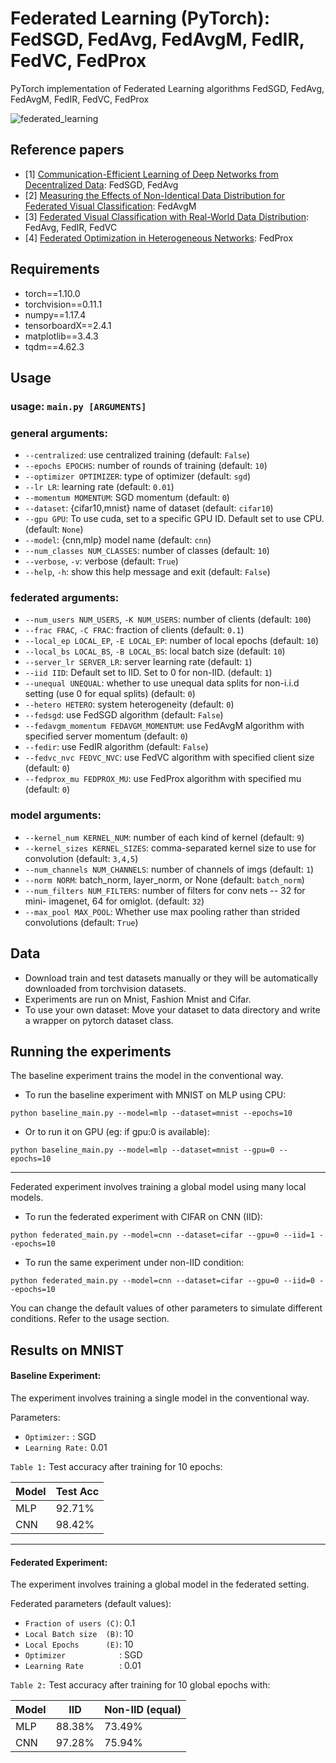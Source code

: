 # Federated Learning (PyTorch): FedSGD, FedAvg, FedAvgM, FedIR, FedVC, FedProx
PyTorch implementation of Federated Learning algorithms FedSGD, FedAvg, FedAvgM, FedIR, FedVC, FedProx

![federated_learning](https://1.bp.blogspot.com/-K65Ed68KGXk/WOa9jaRWC6I/AAAAAAAABsM/gglycD_anuQSp-i67fxER1FOlVTulvV2gCLcB/s1600/FederatedLearning_FinalFiles_Flow%2BChart1.png)

## Reference papers
* [1] [Communication-Efficient Learning of Deep Networks from Decentralized Data](https://arxiv.org/abs/1602.05629): FedSGD, FedAvg
* [2] [Measuring the Effects of Non-Identical Data Distribution for Federated Visual Classification](https://arxiv.org/abs/1909.06335): FedAvgM
* [3] [Federated Visual Classification with Real-World Data Distribution](https://arxiv.org/abs/2003.08082): FedAvg, FedIR, FedVC
* [4] [Federated Optimization in Heterogeneous Networks](https://arxiv.org/abs/1812.06127): FedProx

## Requirements
* torch==1.10.0
* torchvision==0.11.1
* numpy==1.17.4
* tensorboardX==2.4.1
* matplotlib==3.4.3
* tqdm==4.62.3

## Usage
### usage: ```main.py [ARGUMENTS]```

### general arguments:
* ```--centralized```:         use centralized training (default: ```False```)
* ```--epochs EPOCHS```:       number of rounds of training (default: ```10```)
* ```--optimizer OPTIMIZER```:
                        type of optimizer (default: ```sgd```)
* ```--lr LR```:               learning rate (default: ```0.01```)
* ```--momentum MOMENTUM```:   SGD momentum (default: ```0```)
* ```--dataset```: {cifar10,mnist}
                        name of dataset (default: ```cifar10```)
* ```--gpu GPU```:             To use cuda, set to a specific GPU ID. Default set to
                        use CPU. (default: ```None```)
* ```--model```: {cnn,mlp}     model name (default: ```cnn```)
* ```--num_classes NUM_CLASSES```:
                        number of classes (default: ```10```)
* ```--verbose```, ```-v```:         verbose (default: ```True```)
* ```--help```, ```-h```:            show this help message and exit (default: ```False```)

### federated arguments:
* ```--num_users NUM_USERS```, ```-K NUM_USERS```:
                        number of clients (default: ```100```)
* ```--frac FRAC```, ```-C FRAC```:  fraction of clients (default: ```0.1```)
* ```--local_ep LOCAL_EP```, ```-E LOCAL_EP```:
                        number of local epochs (default: ```10```)
* ```--local_bs LOCAL_BS```, ```-B LOCAL_BS```:
                        local batch size (default: ```10```)
* ```--server_lr SERVER_LR```:
                        server learning rate (default: ```1```)
* ```--iid IID```:             Default set to IID. Set to 0 for non-IID. (default: ```1```)
* ```--unequal UNEQUAL```:     whether to use unequal data splits for non-i.i.d
                        setting (use 0 for equal splits) (default: ```0```)
* ```--hetero HETERO```:       system heterogeneity (default: ```0```)
* ```--fedsgd```:              use FedSGD algorithm (default: ```False```)
* ```--fedavgm_momentum FEDAVGM_MOMENTUM```:
                        use FedAvgM algorithm with specified server momentum
                        (default: ```0```)
* ```--fedir```:               use FedIR algorithm (default: ```False```)
* ```--fedvc_nvc FEDVC_NVC```:
                        use FedVC algorithm with specified client size
                        (default: ```0```)
* ```--fedprox_mu FEDPROX_MU```:
                        use FedProx algorithm with specified mu (default: ```0```)

### model arguments:
* ```--kernel_num KERNEL_NUM```:
                        number of each kind of kernel (default: ```9```)
* ```--kernel_sizes KERNEL_SIZES```:
                        comma-separated kernel size to use for convolution
                        (default: ```3,4,5```)
* ```--num_channels NUM_CHANNELS```:
                        number of channels of imgs (default: ```1```)
* ```--norm NORM```:           batch_norm, layer_norm, or None (default: ```batch_norm```)
* ```--num_filters NUM_FILTERS```:
                        number of filters for conv nets -- 32 for mini-
                        imagenet, 64 for omiglot. (default: ```32```)
* ```--max_pool MAX_POOL```:   Whether use max pooling rather than strided
                        convolutions (default: ```True```)

## Data
* Download train and test datasets manually or they will be automatically downloaded from torchvision datasets.
* Experiments are run on Mnist, Fashion Mnist and Cifar.
* To use your own dataset: Move your dataset to data directory and write a wrapper on pytorch dataset class.

## Running the experiments
The baseline experiment trains the model in the conventional way.

* To run the baseline experiment with MNIST on MLP using CPU:
```
python baseline_main.py --model=mlp --dataset=mnist --epochs=10
```
* Or to run it on GPU (eg: if gpu:0 is available):
```
python baseline_main.py --model=mlp --dataset=mnist --gpu=0 --epochs=10
```
-----

Federated experiment involves training a global model using many local models.

* To run the federated experiment with CIFAR on CNN (IID):
```
python federated_main.py --model=cnn --dataset=cifar --gpu=0 --iid=1 --epochs=10
```
* To run the same experiment under non-IID condition:
```
python federated_main.py --model=cnn --dataset=cifar --gpu=0 --iid=0 --epochs=10
```

You can change the default values of other parameters to simulate different conditions. Refer to the usage section.

## Results on MNIST
#### Baseline Experiment:
The experiment involves training a single model in the conventional way.

Parameters: <br />
* ```Optimizer:```    : SGD 
* ```Learning Rate:``` 0.01

```Table 1:``` Test accuracy after training for 10 epochs:

| Model | Test Acc |
| ----- | -----    |
|  MLP  |  92.71%  |
|  CNN  |  98.42%  |

----

#### Federated Experiment:
The experiment involves training a global model in the federated setting.

Federated parameters (default values):
* ```Fraction of users (C)```: 0.1 
* ```Local Batch size  (B)```: 10 
* ```Local Epochs      (E)```: 10 
* ```Optimizer            ```: SGD 
* ```Learning Rate        ```: 0.01 <br />

```Table 2:``` Test accuracy after training for 10 global epochs with:

| Model |    IID   | Non-IID (equal)|
| ----- | -----    |----            |
|  MLP  |  88.38%  |     73.49%     |
|  CNN  |  97.28%  |     75.94%     |
